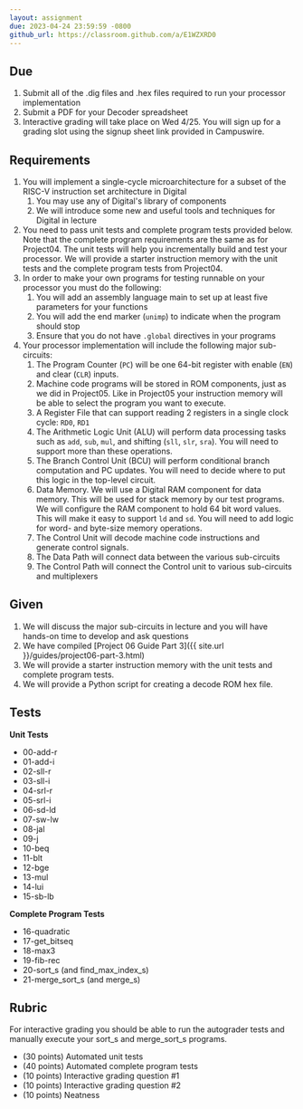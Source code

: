 ```yaml
---
layout: assignment
due: 2023-04-24 23:59:59 -0800
github_url: https://classroom.github.com/a/E1WZXRD0
---
```


## Due 

1. Submit all of the .dig files and .hex files required to run your processor implementation
1. Submit a PDF for your Decoder spreadsheet
1. Interactive grading will take place on Wed 4/25. You will sign up for a grading slot using the signup sheet link provided in Campuswire.

## Requirements

1. You will implement a single-cycle microarchitecture for a subset of the RISC-V instruction set architecture in Digital
    1. You may use any of Digital's library of components
    1. We will introduce some new and useful tools and techniques for Digital in lecture
1. You need to pass unit tests and complete program tests provided below. Note that the complete program requirements are the same as for Project04. The unit tests will help you incrementally build and test your processor. We will provide a starter instruction memory with the unit tests and the complete program tests from Project04.
1. In order to make your own programs for testing runnable on your processor you must do the following:
    1. You will add an assembly language main to set up at least five parameters for your functions
    1. You will add the end marker (`unimp`) to indicate when the program should stop
    1. Ensure that you do not have `.global` directives in your programs
1. Your processor implementation will include the following major sub-circuits:
    1. The Program Counter (`PC`) will be one 64-bit register with enable (`EN`) and clear (`CLR`) inputs.
    1. Machine code programs will be stored in ROM components, just as we did in Project05. Like in Project05 your instruction memory will be able to select the program you want to execute.
    1. A Register File that can support reading 2 registers in a single clock cycle: `RD0`, `RD1`
    1. The Arithmetic Logic Unit (ALU) will perform data processing tasks such as `add`, `sub`, `mul`, and shifting (`sll`, `slr`, `sra`). You will need to support more than these operations.
    1. The Branch Control Unit (BCU) will perform conditional branch computation and PC updates. You will need to decide where to put this logic in the top-level circuit.
    1. Data Memory. We will use a Digital RAM component for data memory. This will be used for stack memory by our test programs. We will configure the RAM component to hold 64 bit word values. This will make it easy to support `ld` and `sd`. You will need to add logic for word- and byte-size memory operations.
    1. The Control Unit will decode machine code instructions and generate control signals.
    1. The Data Path will connect data between the various sub-circuits
    1. The Control Path will connect the Control unit to various sub-circuits and multiplexers

## Given
1. We will discuss the major sub-circuits in lecture and you will have hands-on time to develop and ask questions
1. We have compiled [Project 06 Guide Part 3]({{ site.url }}/guides/project06-part-3.html)
1. We will provide a starter instruction memory with the unit tests and complete program tests.
1. We will provide a Python script for creating a decode ROM hex file.

## Tests

**Unit  Tests**

- 00-add-r
- 01-add-i
- 02-sll-r
- 03-sll-i
- 04-srl-r
- 05-srl-i
- 06-sd-ld
- 07-sw-lw
- 08-jal
- 09-j
- 10-beq
- 11-blt
- 12-bge
- 13-mul
- 14-lui
- 15-sb-lb

**Complete  Program Tests**

- 16-quadratic
- 17-get_bitseq
- 18-max3
- 19-fib-rec
- 20-sort_s (and find_max_index_s)
- 21-merge_sort_s (and merge_s)

## Rubric
For interactive grading you should be able to run the autograder tests and manually execute your sort_s and merge_sort_s programs.
- (30 points) Automated unit tests
- (40 points) Automated complete program tests
- (10 points) Interactive grading question #1
- (10 points) Interactive grading question #2
- (10 points) Neatness
